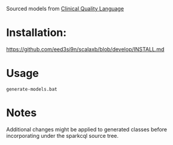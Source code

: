 Sourced models from [Clinical Quality Language](https://github.com/cqframework/clinical_quality_language/tree/master/Src/cql-lm)

# Installation: 
https://github.com/eed3si9n/scalaxb/blob/develop/INSTALL.md

# Usage
`generate-models.bat`

# Notes
Additional changes might be applied to generated classes before incorporating under the sparkcql source tree.